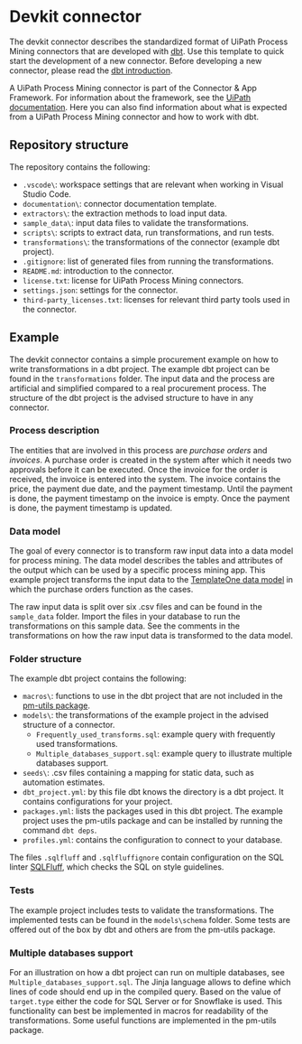 # Devkit connector
The devkit connector describes the standardized format of UiPath Process Mining connectors that are developed with [dbt](https://docs.getdbt.com/). Use this template to quick start the development of a new connector. Before developing a new connector, please read the [dbt introduction](https://docs.getdbt.com/docs/introduction/).

A UiPath Process Mining connector is part of the Connector & App Framework. For information about the framework, see the [UiPath documentation](https://docs.uipath.com/process-mining/v0/docs/connector-and-app-framework). Here you can also find information about what is expected from a UiPath Process Mining connector and how to work with dbt.

## Repository structure
The repository contains the following:
- `.vscode\`: workspace settings that are relevant when working in Visual Studio Code.
- `documentation\`: connector documentation template.
- `extractors\`: the extraction methods to load input data.
- `sample_data\`: input data files to validate the transformations.
- `scripts\`: scripts to extract data, run transformations, and run tests.
- `transformations\`: the transformations of the connector (example dbt project).
- `.gitignore`: list of generated files from running the transformations.
- `README.md`: introduction to the connector.
- `license.txt`: license for UiPath Process Mining connectors.
- `settings.json`: settings for the connector.
- `third-party_licenses.txt`: licenses for relevant third party tools used in the connector.

## Example
The devkit connector contains a simple procurement example on how to write transformations in a dbt project. The example dbt project can be found in the `transformations` folder. The input data and the process are artificial and simplified compared to a real procurement process. The structure of the dbt project is the advised structure to have in any connector.

### Process description
The entities that are involved in this process are *purchase orders* and *invoices*. A purchase order is created in the system after which it needs two approvals before it can be executed. Once the invoice for the order is received, the invoice is entered into the system. The invoice contains the price, the payment due date, and the payment timestamp. Until the payment is done, the payment timestamp on the invoice is empty. Once the payment is done, the payment timestamp is updated.

### Data model
The goal of every connector is to transform raw input data into a data model for process mining. The data model describes the tables and attributes of the output which can be used by a specific process mining app. This example project transforms the input data to the [TemplateOne data model](https://docs.uipath.com/process-mining/docs/input-tables-of-templateone-10) in which the purchase orders function as the cases.

The raw input data is split over six .csv files and can be found in the `sample_data` folder. Import the files in your database to run the transformations on this sample data. See the comments in the transformations on how the raw input data is transformed to the data model.

### Folder structure
The example dbt project contains the following:

- `macros\`: functions to use in the dbt project that are not included in the [pm-utils package](https://github.com/UiPath/ProcessMining-pm-utils).
- `models\`: the transformations of the example project in the advised structure of a connector.
    - `Frequently_used_transforms.sql`: example query with frequently used transformations.
    - `Multiple_databases_support.sql`: example query to illustrate multiple databases support.
- `seeds\`: .csv files containing a mapping for static data, such as automation estimates.
- `dbt_project.yml`: by this file dbt knows the directory is a dbt project. It contains configurations for your project.
- `packages.yml`: lists the packages used in this dbt project. The example project uses the pm-utils package and can be installed by running the command `dbt deps`.
- `profiles.yml`: contains the configuration to connect to your database.

The files `.sqlfluff` and `.sqlfluffignore` contain configuration on the SQL linter [SQLFluff](https://docs.sqlfluff.com/en/stable/), which checks the SQL on style guidelines.

### Tests
The example project includes tests to validate the transformations. The implemented tests can be found in the `models\schema` folder. Some tests are offered out of the box by dbt and others are from the pm-utils package. 

### Multiple databases support
For an illustration on how a dbt project can run on multiple databases, see `Multiple_databases_support.sql`. The Jinja language allows to define which lines of code should end up in the compiled query. Based on the value of `target.type` either the code for SQL Server or for Snowflake is used. This functionality can best be implemented in macros for readability of the transformations. Some useful functions are implemented in the pm-utils package.
